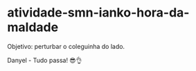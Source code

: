 # atividade-smn-ianko-hora-da-maldade
Objetivo: perturbar o coleguinha do lado. 

Danyel - Tudo passa! 😎👌